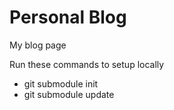 # Personal Blog

My blog page  

Run these commands to setup locally

- git submodule init
- git submodule update
